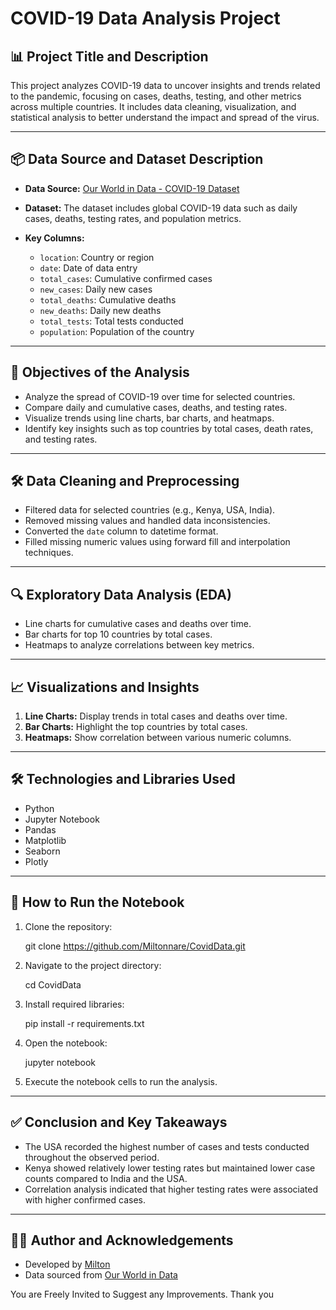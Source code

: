 # COVID-19 Data Analysis Project

## 📊 Project Title and Description

This project analyzes COVID-19 data to uncover insights and trends related to the pandemic, focusing on cases, deaths, testing, and other metrics across multiple countries. It includes data cleaning, visualization, and statistical analysis to better understand the impact and spread of the virus.

---

## 📦 Data Source and Dataset Description

* **Data Source:** [Our World in Data - COVID-19 Dataset](https://github.com/owid/covid-19-data)
  
* **Dataset:** The dataset includes global COVID-19 data such as daily cases, deaths, testing rates, and population metrics.
  
* **Key Columns:**

  * `location`: Country or region
  * `date`: Date of data entry
  * `total_cases`: Cumulative confirmed cases
  * `new_cases`: Daily new cases
  * `total_deaths`: Cumulative deaths
  * `new_deaths`: Daily new deaths
  * `total_tests`: Total tests conducted
  * `population`: Population of the country

---

## 🎯 Objectives of the Analysis

* Analyze the spread of COVID-19 over time for selected countries.
* Compare daily and cumulative cases, deaths, and testing rates.
* Visualize trends using line charts, bar charts, and heatmaps.
* Identify key insights such as top countries by total cases, death rates, and testing rates.

---

## 🛠 Data Cleaning and Preprocessing

* Filtered data for selected countries (e.g., Kenya, USA, India).
* Removed missing values and handled data inconsistencies.
* Converted the `date` column to datetime format.
* Filled missing numeric values using forward fill and interpolation techniques.

---

## 🔍 Exploratory Data Analysis (EDA)

* Line charts for cumulative cases and deaths over time.
* Bar charts for top 10 countries by total cases.
* Heatmaps to analyze correlations between key metrics.

---

## 📈 Visualizations and Insights

1. **Line Charts:** Display trends in total cases and deaths over time.
2. **Bar Charts:** Highlight the top countries by total cases.
3. **Heatmaps:** Show correlation between various numeric columns.

---

## 🛠 Technologies and Libraries Used

* Python
* Jupyter Notebook
* Pandas
* Matplotlib
* Seaborn
* Plotly

---

## 🚀 How to Run the Notebook

1. Clone the repository:

 
   git clone https://github.com/Miltonnare/CovidData.git
 

2. Navigate to the project directory:

 
   cd CovidData
 

3. Install required libraries:

  
   pip install -r requirements.txt
  

4. Open the notebook:

   
   jupyter notebook
  

5. Execute the notebook cells to run the analysis.

---

## ✅ Conclusion and Key Takeaways

* The USA recorded the highest number of cases and tests conducted throughout the observed period.
* Kenya showed relatively lower testing rates but maintained lower case counts compared to India and the USA.
* Correlation analysis indicated that higher testing rates were associated with higher confirmed cases.

---

## 👨‍💻 Author and Acknowledgements

* Developed by [Milton](https://github.com/Miltonnare)
* Data sourced from [Our World in Data](https://ourworldindata.org/coronavirus)

You are Freely Invited to Suggest any Improvements. Thank you
